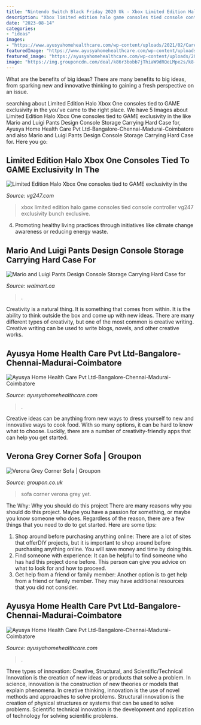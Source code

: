 ```yaml
---
title: "Nintendo Switch Black Friday 2020 Uk - Xbox Limited Edition Halo Game Consoles Tied Console Controller Vg247 Exclusivity Bunch Exclusive"
description: "Xbox limited edition halo game consoles tied console controller vg247 exclusivity bunch exclusive"
date: "2023-08-14"
categories:
- "ideas"
images:
- "https://www.ayusyahomehealthcare.com/wp-content/uploads/2021/02/Care-Taker-Service-1-300x300-1.png"
featuredImage: "https://www.ayusyahomehealthcare.com/wp-content/uploads/2021/02/Care-Taker-Service-1-300x300-1.png"
featured_image: "https://ayusyahomehealthcare.com/wp-content/uploads/2017/08/Baby-Care--300x300.png"
image: "https://img.grouponcdn.com/deal/k86r3bobb7jThiaW9dRQeLMpe2s/k8-1727x1036/v1/c700x420.jpg"
---
```



What are the benefits of big ideas?
There are many benefits to big ideas, from sparking new and innovative thinking to gaining a fresh perspective on an issue.

	

		
searching about Limited Edition Halo Xbox One consoles tied to GAME exclusivity in the you've came to the right place. We have 5 Images about Limited Edition Halo Xbox One consoles tied to GAME exclusivity in the like Mario and Luigi Pants Design Console Storage Carrying Hard Case for, Ayusya Home Health Care Pvt Ltd-Bangalore-Chennai-Madurai-Coimbatore and also Mario and Luigi Pants Design Console Storage Carrying Hard Case for. Here you go:
		
    
## Limited Edition Halo Xbox One Consoles Tied To GAME Exclusivity In The

<img loading=lazy src="http://assets.vg247.com/current/2015/08/halo_5_limited_edition_xbox_one-3-1152x674.jpg" onerror="this.onerror=null;this.src='https://tse4.mm.bing.net/th?id=OIP.sQCQOS4hyazhNk6KttnUTgHaEV&amp;pid=15.1';" alt="Limited Edition Halo Xbox One consoles tied to GAME exclusivity in the">

_Source: vg247.com_

>xbox limited edition halo game consoles tied console controller vg247 exclusivity bunch exclusive. 

	

4. Promoting healthy living practices through initiatives like climate change awareness or reducing energy waste. 

    
## Mario And Luigi Pants Design Console Storage Carrying Hard Case For

<img loading=lazy src="https://i5.walmartimages.com/asr/d7856fde-50a0-4fc8-b164-e5fb93e9c350.dca98c0404f6f55a3a0e423a25f82892.jpeg" onerror="this.onerror=null;this.src='https://tse3.mm.bing.net/th?id=OIP.gRuRD5334ZQdh2dT1t76AgHaHa&amp;pid=15.1';" alt="Mario and Luigi Pants Design Console Storage Carrying Hard Case for">

_Source: walmart.ca_

>. 

	

Creativity is a natural thing. It is something that comes from within. It is the ability to think outside the box and come up with new ideas. There are many different types of creativity, but one of the most common is creative writing. Creative writing can be used to write blogs, novels, and other creative works.

    
## Ayusya Home Health Care Pvt Ltd-Bangalore-Chennai-Madurai-Coimbatore

<img loading=lazy src="https://www.ayusyahomehealthcare.com/wp-content/uploads/2021/02/Care-Taker-Service-1-300x300-1.png" onerror="this.onerror=null;this.src='https://tse1.mm.bing.net/th?id=OIP.LLBiDiUUtTKMp0epAi3r2gAAAA&amp;pid=15.1';" alt="Ayusya Home Health Care Pvt Ltd-Bangalore-Chennai-Madurai-Coimbatore">

_Source: ayusyahomehealthcare.com_

>. 

	

Creative ideas can be anything from new ways to dress yourself to new and innovative ways to cook food. With so many options, it can be hard to know what to choose. Luckily, there are a number of creativity-friendly apps that can help you get started.

    
## Verona Grey Corner Sofa | Groupon

<img loading=lazy src="https://img.grouponcdn.com/deal/k86r3bobb7jThiaW9dRQeLMpe2s/k8-1727x1036/v1/c700x420.jpg" onerror="this.onerror=null;this.src='https://tse3.mm.bing.net/th?id=OIP.-l5J-IOQS6uwVNcAxJNMBwHaEc&amp;pid=15.1';" alt="Verona Grey Corner Sofa | Groupon">

_Source: groupon.co.uk_

>sofa corner verona grey yet. 

	

The Why: Why you should do this project
There are many reasons why you should do this project. Maybe you have a passion for something, or maybe you know someone who does. Regardless of the reason, there are a few things that you need to do to get started. Here are some tips:
1. Shop around before purchasing anything online: There are a lot of sites that offerDIY projects, but it is important to shop around before purchasing anything online. You will save money and time by doing this.
2. Find someone with experience: It can be helpful to find someone who has had this project done before. This person can give you advice on what to look for and how to proceed.
3. Get help from a friend or family member: Another option is to get help from a friend or family member. They may have additional resources that you did not consider.

    
## Ayusya Home Health Care Pvt Ltd-Bangalore-Chennai-Madurai-Coimbatore

<img loading=lazy src="https://ayusyahomehealthcare.com/wp-content/uploads/2017/08/Baby-Care--300x300.png" onerror="this.onerror=null;this.src='https://tse3.mm.bing.net/th?id=OIP.PxK8vHLE3N9hi_tSkDvyxQAAAA&amp;pid=15.1';" alt="Ayusya Home Health Care Pvt Ltd-Bangalore-Chennai-Madurai-Coimbatore">

_Source: ayusyahomehealthcare.com_

>. 

	

Three types of innovation: Creative, Structural, and Scientific/Technical
Innovation is the creation of new ideas or products that solve a problem. In science, innovation is the construction of new theories or models that explain phenomena. In creative thinking, innovation is the use of novel methods and approaches to solve problems. Structural innovation is the creation of physical structures or systems that can be used to solve problems. Scientific technical innovation is the development and application of technology for solving scientific problems.

